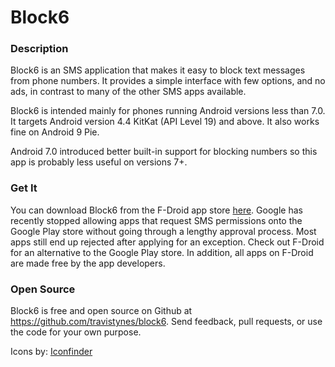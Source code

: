 # Block6

### Description

Block6 is an SMS application that makes it easy to block text messages from phone numbers. It provides a simple interface with few options, and no ads, in contrast to many of the other SMS apps available.

Block6 is intended mainly for phones running Android versions less than 7.0. It targets Android version 4.4 KitKat (API Level 19) and above. It also works fine on Android 9 Pie.

Android 7.0 introduced better built-in support for blocking numbers so this app is probably less useful on versions 7+.

### Get It

You can download Block6 from the F-Droid app store [here](https://). Google has recently stopped allowing apps that request SMS permissions onto the Google Play store without going through a lengthy approval process. Most apps still end up rejected after applying for an exception. Check out F-Droid for an alternative to the Google Play store. In addition, all apps on F-Droid are made free by the app developers.

### Open Source

Block6 is free and open source on Github at https://github.com/travistynes/block6. Send feedback, pull requests, or use the code for your own purpose.

Icons by: [Iconfinder](https://www.iconfinder.com)
